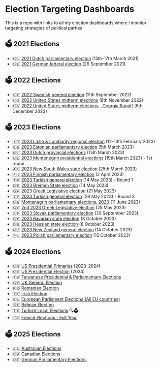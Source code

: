 # Election Targeting Dashboards
This is a repo with links to all my election dashboards where I monitor targeting strategies of political parties

## 🗳️ 2021 Elections

+ :netherlands: [2021 Dutch parliamentary election](https://favstats.github.io/DutchElectionObservatory/en/index.html) (15th-17th March 2021)
+ 🇩🇪 [2021 German federal election](https://favstats.shinyapps.io/btw21_wtm) (26 September 2021)

## 🗳️ 2022 Elections
  
+ 🇸🇪 [2022 Swedish general election](https://favstats.github.io/SwedishElection2022/) (11th September 2022)
+ :us: [2022 United States midterm elections](https://whotargetsme.shinyapps.io/midterms2022/) (8th November 2022)
+ :us: [2022 United States midterm elections - Georgia Runoff](https://whotargetsme.github.io/midterms2022_dashboard/) (6th December 2022)

## 🗳️ 2023 Elections

+ 🇮🇹 [2023 Lazio & Lombardy regional election](https://favstats.github.io/regionali2023/) (12-13th February 2023)
+ 🇪🇪 [2023 Estonian parliamentary election](https://favstats.github.io/EstoniaElection2023/) (5th March 2023)
+ :netherlands: [2023 Dutch provincial elections](https://favstats.github.io/ProvincialeStatenverkiezingen2023/) (15th March 2023)
+ 🇲🇪 [2023 Montenegrin presidential elections](https://refined-github-html-preview.kidonng.workers.dev/favstats/MontenegroPresidentialElection2023/raw/dc4d9baafe3f30b7d79e45206f63c745f51a25b3/index.html) (19th March 2023) - 1st round
+ 🇦🇺 [2023 New South Wales state election](https://favstats.github.io/NSWAustralianElection2023/) (25th March 2023)
+ 🇫🇮 [2023 Finnish parliamentary election](https://favstats.github.io/FinlandElections2023/) (2 April 2023)
+ 🇹🇷 [2023 Turkish general election](https://refined-github-html-preview.kidonng.workers.dev/favstats/TurkishElection2023/raw/ce6281fe74b8f5a3f99c576c31bd95758cf80dec/index.html) (14 May 2023) - Round 1
+ 🇩🇪 [2023 Bremen State election](https://favstats.github.io/BremenStateElection2023/) (14 May 2023)
+ 🇬🇷 [2023 Greek Legislative election](https://favstats.github.io/GreeceElection2023/) (21 May 2023)
+ 🇹🇷 [2023 Turkish general election](https://favstats.github.io/TurkishElection2023/) (28 May 2023) - Round 2
+ 🇲🇪 [Montenegrin parliamentary elections, 2023](https://favstats.github.io/2023MontenegrinParliamentaryElection/) (11 June 2023)
+ 🇬🇷 [2nd 2023 Greek Legislative election](https://favstats.github.io/2ndGreeceElection2023/) (25 May 2023)  
+ 🇸🇰 [2023 Slovak parliamentary election](https://favstats.github.io/slovakia2023/) (30 September 2023)  
+ 🇩🇪 [2023 Bavarian state election](https://favstats.github.io/LTW2023/bavaria) (8 October 2023)  
+ 🇩🇪 [2023 Hessian state election](https://favstats.github.io/LTW2023/hessen) (8 October 2023)  
+ 🇳🇿 [2023 New Zealand general election](https://favstats.github.io/NZ2023/) (14 October 2023)  
+ 🇵🇱 [2023 Polish parliamentary election](https://favstats.github.io/poland2023/) (15 October 2023)  

## 🗳️ 2024 Elections

+ 🇺🇸 [US Presidential Primaries](https://favstats.github.io/USprimaries2024/) (2023–2024)
+ 🇺🇸 [US Presidential Election](https://favstats.github.io/us24/) (2024)
+ 🇹🇼 [Taiwanese Presidential & Parliamentary Elections](https://favstats.github.io/wtm_tw/en)  
+ 🇬🇧 [UK General Election](https://favstats.github.io/us24/)  
+ 🇷🇴 [Romanian Election](https://favstats.github.io/ro24/)  
+ 🇮🇪 [Irish Election](https://favstats.github.io/ie24/)  
+ 🇪🇺 [European Parliament Elections (All EU countries)](https://favstats.github.io/ep2024/)  
+ 🇧🇪 [Belgian Election](https://verkiezingspropaganda.apache.be)  
+ 🇹🇷 [Turkish Local Elections](http://favstats.github.io/ys24/) 🔍🗳️  
+ 🇫🇷 [French Elections - Full Year](https://favstats.github.io/grp6/targeting.html)  

## 🗳️ 2025 Elections

+ 🇦🇺 [Australian Elections](https://favstats.github.io/au25/targeting.html)  
+ 🇨🇦 [Canadian Elections](https://favstats.github.io/ca25/targeting.html)  
+ 🇩🇪 [German Parliamentary Elections](https://favstats.github.io/de25/targeting.html)  
